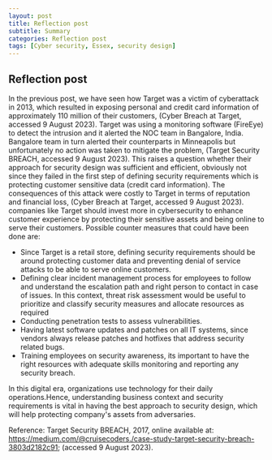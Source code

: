 ```yaml
---
layout: post
title: Reflection post
subtitle: Summary
categories: Reflection post
tags: [Cyber security, Essex, security design]
---
```


## Reflection post

In the previous post, we have seen how Target was a victim of cyberattack in 2013, which resulted in exposing personal and credit card information of approximately 110 million of their customers, (Cyber Breach at Target, accessed 9 August 2023).
Target was using a monitoring software (FireEye) to detect the intrusion and it alerted the NOC team in Bangalore, India. Bangalore team in turn alerted their counterparts in Minneapolis but unfortunately no action was taken to mitigate the problem, (Target Security BREACH, accessed 9 August 2023).
This raises a question whether their approach for security design was sufficient and efficient, obviously not since they failed in the first step of defining security requirements which is protecting customer sensitive data (credit card information). The consequences of this attack were costly to Target in terms of reputation and financial loss, (Cyber Breach at Target, accessed 9 August 2023).
companies like Target should invest more in cybersecurity to enhance customer experience by protecting their sensitive assets and being online to serve their customers. Possible counter measures that could have been done are:
- Since Target is a retail store, defining security requirements should be around protecting customer data and preventing denial of service attacks to be able to serve online customers.
- Defining clear incident management process for employees to follow and understand the escalation path and right person to contact in case of issues. In this context, threat risk assessment would be useful to prioritize and classify security measures and allocate resources as required
- Conducting penetration tests to assess vulnerabilities.
- Having latest software updates and patches on all IT systems, since vendors always release patches and hotfixes that address security related bugs.
- Training employees on security awareness, its important to have the right resources with adequate skills monitoring and reporting any security breach.

In this digital era, organizations use technology for their daily operations.Hence, understanding business context and security requirements is vital in having the best approach to security design, which will help protecting company's assets from adversaries.

Reference:
Target Security BREACH, 2017, online available at: https://medium.com/@cruisecoders./case-study-target-security-breach-3803d2182c91; (accessed 9 August 2023).
